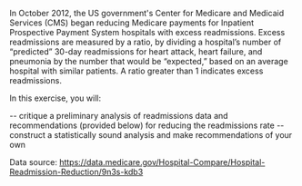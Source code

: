 In October 2012, the US government's Center for Medicare and Medicaid Services (CMS) began reducing Medicare payments for Inpatient Prospective Payment System hospitals with excess readmissions. Excess readmissions are measured by a ratio, by dividing a hospital’s number of “predicted” 30-day readmissions for heart attack, heart failure, and pneumonia by the number that would be “expected,” based on an average hospital with similar patients. A ratio greater than 1 indicates excess readmissions.

In this exercise, you will:

-- critique a preliminary analysis of readmissions data and recommendations (provided below) for reducing the readmissions rate
-- construct a statistically sound analysis and make recommendations of your own

Data source: https://data.medicare.gov/Hospital-Compare/Hospital-Readmission-Reduction/9n3s-kdb3